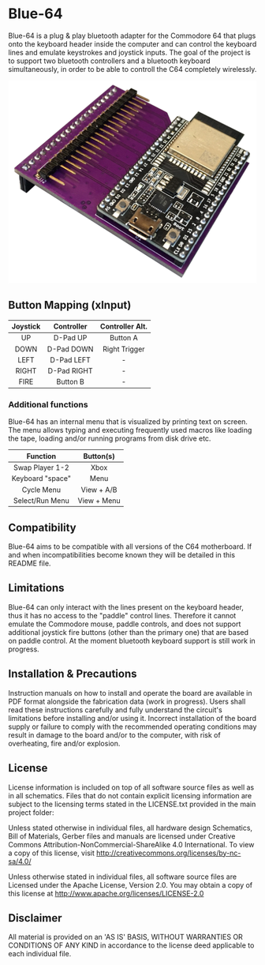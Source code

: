 # Blue-64
Blue-64 is a plug & play bluetooth adapter for the Commodore 64 that plugs onto the keyboard header inside the computer and can control the keyboard lines and emulate keystrokes and joystick inputs. The goal of the project is to support two bluetooth controllers and a bluetooth keyboard simultaneously, in order to be able to controll the C64 completely wirelessly.

![](https://github.com/sideprojectslab/blue-64/blob/main/doc/pictures/IMG_0158.png)

## Button Mapping (xInput)

| Joystick     | Controller  | Controller Alt. |
|:---:         |:---:        |:---:            |
| UP           | D-Pad UP    | Button A        |
| DOWN         | D-Pad DOWN  | Right Trigger   |
| LEFT         | D-Pad LEFT  | -               |
| RIGHT        | D-Pad RIGHT | -               |
| FIRE         | Button B    | -               |

### Additional functions

Blue-64 has an internal menu that is visualized by printing text on screen. The menu allows typing and executing frequently used macros like loading the tape, loading and/or running programs from disk drive etc.

| Function         | Button(s)   |
|:---:             |:---:        |
| Swap Player 1-2  | Xbox        |
| Keyboard "space" | Menu        |
| Cycle Menu       | View + A/B  |
| Select/Run Menu  | View + Menu |

## Compatibility
Blue-64 aims to be compatible with all versions of the C64 motherboard. If and when incompatibilities become known they will be detailed in this README file.

## Limitations
Blue-64 can only interact with the lines present on the keyboard header, thus it has no access to the "paddle" control lines. Therefore it cannot emulate the Commodore mouse, paddle controls, and does not support additional joystick fire buttons (other than the primary one) that are based on paddle control.
At the moment bluetooth keyboard support is still work in progress.

## Installation & Precautions
Instruction manuals on how to install and operate the board are available in PDF format alongside the fabrication data (work in progress). Users shall read these instructions carefully and fully understand the circuit's limitations before installing and/or using it. Incorrect installation of the board supply or failure to comply with the recommended operating conditions may result in damage to the board and/or to the computer, with risk of overheating, fire and/or explosion.

## License
License information is included on top of all software source files as well as in all schematics. Files that do not contain explicit licensing information are subject to the licensing terms stated in the LICENSE.txt provided in the main project folder:

Unless stated otherwise in individual files, all hardware design Schematics, Bill of Materials, Gerber files and manuals are licensed under Creative Commons Attribution-NonCommercial-ShareAlike 4.0 International. To view a copy of this license, visit http://creativecommons.org/licenses/by-nc-sa/4.0/

Unless otherwise stated in individual files, all software source files are Licensed under the Apache License, Version 2.0. You may obtain a copy of this license at http://www.apache.org/licenses/LICENSE-2.0

## Disclaimer
All material is provided on an 'AS IS' BASIS, WITHOUT WARRANTIES OR
CONDITIONS OF ANY KIND in accordance to the license deed applicable to
each individual file.
